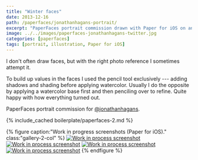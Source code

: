 ```yaml
---
title: "Winter faces"
date: 2013-12-16
path: /paperfaces/jonathanhagans-portrait/
excerpt: "PaperFaces portrait commission drawn with Paper for iOS on an iPad."
image: ../../images/paperfaces-jonathanhagans-twitter.jpg
categories: [paperfaces]
tags: [portrait, illustration, Paper for iOS]
---
```


I don't often draw faces, but with the right photo reference I sometimes attempt it. 

To build up values in the faces I used the pencil tool exclusively --- adding shadows and shading before applying watercolor. Usually I do the opposite by applying a watercolor base first and then penciling over to refine. Quite happy with how everything turned out.

PaperFaces portrait commission for [@jonathanhagans](https://twitter.com/jonathanhagans).

{% include_cached boilerplate/paperfaces-2.md %}

{% figure caption:"Work in progress screenshots (Paper for iOS)." class:"gallery-2-col" %}
[![Work in process screenshot](../../images/paperfaces-jonathanhagans-process-1-600.jpg)](../../images/paperfaces-jonathanhagans-process-1-lg.jpg)
[![Work in process screenshot](../../images/paperfaces-jonathanhagans-process-2-600.jpg)](../../images/paperfaces-jonathanhagans-process-2-lg.jpg)
[![Work in process screenshot](../../images/paperfaces-jonathanhagans-process-3-600.jpg)](../../images/paperfaces-jonathanhagans-process-3-lg.jpg)
[![Work in process screenshot](../../images/paperfaces-jonathanhagans-process-4-600.jpg)](../../images/paperfaces-jonathanhagans-process-4-lg.jpg)
{% endfigure %}
